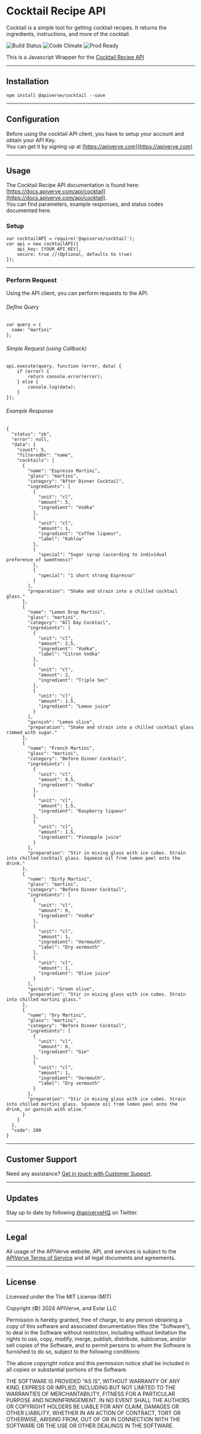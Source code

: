 Cocktail Recipe API
============

Cocktail is a simple tool for getting cocktail recipes. It returns the ingredients, instructions, and more of the cocktail.

![Build Status](https://img.shields.io/badge/build-passing-green)
![Code Climate](https://img.shields.io/badge/maintainability-B-purple)
![Prod Ready](https://img.shields.io/badge/production-ready-blue)

This is a Javascript Wrapper for the [Cocktail Recipe API](https://apiverve.com/marketplace/api/cocktail)

---

## Installation
	npm install @apiverve/cocktail --save

---

## Configuration

Before using the cocktail API client, you have to setup your account and obtain your API Key.  
You can get it by signing up at [https://apiverve.com](https://apiverve.com)

---

## Usage

The Cocktail Recipe API documentation is found here: [https://docs.apiverve.com/api/cocktail](https://docs.apiverve.com/api/cocktail).  
You can find parameters, example responses, and status codes documented here.

### Setup

```
var cocktailAPI = require('@apiverve/cocktail');
var api = new cocktailAPI({
    api_key: [YOUR_API_KEY],
    secure: true //(Optional, defaults to true)
});
```

---


### Perform Request
Using the API client, you can perform requests to the API.

###### Define Query

```
var query = {
  name: "martini"
};
```

###### Simple Request (using Callback)

```
api.execute(query, function (error, data) {
    if (error) {
        return console.error(error);
    } else {
        console.log(data);
    }
});
```

###### Example Response

```
{
  "status": "ok",
  "error": null,
  "data": {
    "count": 5,
    "filteredOn": "name",
    "cocktails": [
      {
        "name": "Espresso Martini",
        "glass": "martini",
        "category": "After Dinner Cocktail",
        "ingredients": [
          {
            "unit": "cl",
            "amount": 5,
            "ingredient": "Vodka"
          },
          {
            "unit": "cl",
            "amount": 1,
            "ingredient": "Coffee liqueur",
            "label": "Kahlúa"
          },
          {
            "special": "Sugar syrup (according to individual preference of sweetness)"
          },
          {
            "special": "1 short strong Espresso"
          }
        ],
        "preparation": "Shake and strain into a chilled cocktail glass."
      },
      {
        "name": "Lemon Drop Martini",
        "glass": "martini",
        "category": "All Day Cocktail",
        "ingredients": [
          {
            "unit": "cl",
            "amount": 2.5,
            "ingredient": "Vodka",
            "label": "Citron Vodka"
          },
          {
            "unit": "cl",
            "amount": 2,
            "ingredient": "Triple Sec"
          },
          {
            "unit": "cl",
            "amount": 1.5,
            "ingredient": "Lemon juice"
          }
        ],
        "garnish": "Lemon slice",
        "preparation": "Shake and strain into a chilled cocktail glass rimmed with sugar."
      },
      {
        "name": "French Martini",
        "glass": "martini",
        "category": "Before Dinner Cocktail",
        "ingredients": [
          {
            "unit": "cl",
            "amount": 4.5,
            "ingredient": "Vodka"
          },
          {
            "unit": "cl",
            "amount": 1.5,
            "ingredient": "Raspberry liqueur"
          },
          {
            "unit": "cl",
            "amount": 1.5,
            "ingredient": "Pineapple juice"
          }
        ],
        "preparation": "Stir in mixing glass with ice cubes. Strain into chilled cocktail glass. Squeeze oil from lemon peel onto the drink."
      },
      {
        "name": "Dirty Martini",
        "glass": "martini",
        "category": "Before Dinner Cocktail",
        "ingredients": [
          {
            "unit": "cl",
            "amount": 6,
            "ingredient": "Vodka"
          },
          {
            "unit": "cl",
            "amount": 1,
            "ingredient": "Vermouth",
            "label": "Dry vermouth"
          },
          {
            "unit": "cl",
            "amount": 1,
            "ingredient": "Olive juice"
          }
        ],
        "garnish": "Green olive",
        "preparation": "Stir in mixing glass with ice cubes. Strain into chilled martini glass."
      },
      {
        "name": "Dry Martini",
        "glass": "martini",
        "category": "Before Dinner Cocktail",
        "ingredients": [
          {
            "unit": "cl",
            "amount": 6,
            "ingredient": "Gin"
          },
          {
            "unit": "cl",
            "amount": 1,
            "ingredient": "Vermouth",
            "label": "Dry vermouth"
          }
        ],
        "preparation": "Stir in mixing glass with ice cubes. Strain into chilled martini glass. Squeeze oil from lemon peel onto the drink, or garnish with olive."
      }
    ]
  },
  "code": 200
}
```

---

## Customer Support

Need any assistance? [Get in touch with Customer Support](https://apiverve.com/contact).

---

## Updates
Stay up to date by following [@apiverveHQ](https://twitter.com/apiverveHQ) on Twitter.

---

## Legal

All usage of the APIVerve website, API, and services is subject to the [APIVerve Terms of Service](https://apiverve.com/terms) and all legal documents and agreements.

---

## License
Licensed under the The MIT License (MIT)

Copyright (&copy;) 2024 APIVerve, and Evlar LLC

Permission is hereby granted, free of charge, to any person obtaining a copy of this software and associated documentation files (the "Software"), to deal in the Software without restriction, including without limitation the rights to use, copy, modify, merge, publish, distribute, sublicense, and/or sell copies of the Software, and to permit persons to whom the Software is furnished to do so, subject to the following conditions:

The above copyright notice and this permission notice shall be included in all copies or substantial portions of the Software.

THE SOFTWARE IS PROVIDED "AS IS", WITHOUT WARRANTY OF ANY KIND, EXPRESS OR IMPLIED, INCLUDING BUT NOT LIMITED TO THE WARRANTIES OF MERCHANTABILITY, FITNESS FOR A PARTICULAR PURPOSE AND NONINFRINGEMENT. IN NO EVENT SHALL THE AUTHORS OR COPYRIGHT HOLDERS BE LIABLE FOR ANY CLAIM, DAMAGES OR OTHER LIABILITY, WHETHER IN AN ACTION OF CONTRACT, TORT OR OTHERWISE, ARISING FROM, OUT OF OR IN CONNECTION WITH THE SOFTWARE OR THE USE OR OTHER DEALINGS IN THE SOFTWARE.